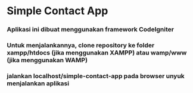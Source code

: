 # Simple Contact App

### Aplikasi ini dibuat menggunakan framework CodeIgniter
### Untuk menjalankannya, clone repository ke folder xampp/htdocs (jika menggunakan XAMPP) atau wamp/www (jika menggunakan WAMP)
### jalankan localhost/simple-contact-app pada browser unyuk menjalankan aplikasi
